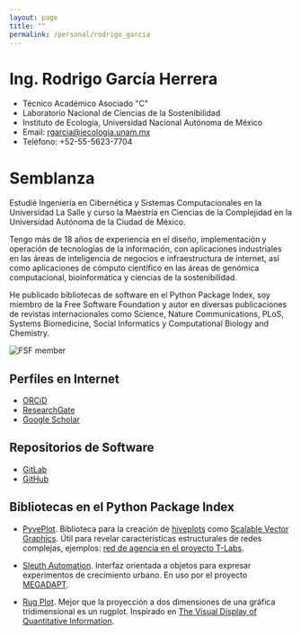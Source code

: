```yaml
---
layout: page
title: ""
permalink: /personal/rodrigo_garcia
---
```


# Ing. Rodrigo García Herrera

- Técnico Académico Asociado "C"
- Laboratorio Nacional de Ciencias de la Sostenibilidad
- Instituto de Ecología, Universidad Nacional Autónoma de México
- Email: <rgarcia@iecologia.unam.mx>
- Teléfono: +52-55-5623-7704

# Semblanza

Estudié Ingeniería en Cibernética y Sistemas Computacionales en la Universidad La Salle y 
curso la Maestría en Ciencias de la Complejidad en la Universidad Autónoma de la Ciudad de México.
 
Tengo más de 18 años de experiencia en el diseño, implementación
y operación de tecnologías de la información, con aplicaciones
industriales en las áreas de inteligencia de negocios e
infraestructura de internet, así como aplicaciones de cómputo
científico en las áreas de genómica computacional, bioinformática y
ciencias de la sostenibilidad.
 
He publicado bibliotecas de software en el Python Package Index, soy
miembro de la Free Software Foundation y autor en diversas
publicaciones de revistas internacionales como Science, Nature
Communications, PLoS, Systems Biomedicine, Social Informatics y
Computational Biology and Chemistry.

![FSF member](https://static.fsf.org/nosvn/associate/crm/6274.png)

## Perfiles en Internet
- [ORCiD](http://orcid.org/0000-0002-7972-5746)
- [ResearchGate](https://www.researchgate.net/profile/Rodrigo_Garcia-Herrera)
- [Google Scholar](https://scholar.google.com.mx/citations?user=aLFvcZQAAAAJ)

## Repositorios de Software
- [GitLab](https://gitlab.com/rgarcia-herrera)
- [GitHub](https://github.com/rgarcia-herrera)

## Bibliotecas en el Python Package Index

 - [PyvePlot](https://pypi.org/project/pyveplot/). Biblioteca para la creación de [hiveplots](http://hiveplot.com/) como [Scalable Vector Graphics](https://www.w3.org/Graphics/SVG/). Útil para revelar características estructurales de redes complejas, ejemplos: [red de agencia en el proyecto T-Labs](https://github.com/sostenibilidad-unam/tlabs/tree/master/hiveplot).
 
 - [Sleuth Automation](https://pypi.org/project/sleuth-automation/). Interfaz orientada a objetos para expresar experimentos de crecimiento urbano. En uso por el proyecto [MEGADAPT](http://megadapt.weebly.com/).

 - [Rug Plot](https://pypi.org/project/rugplot/). Mejor que la proyección a dos dimensiones de una gráfica tridimensional es un rugplot. Inspirado en [The Visual Display of Quantitative Information](https://www.edwardtufte.com/tufte/books_vdqi).
